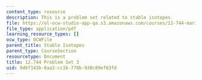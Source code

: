 ```yaml
---
content_type: resource
description: This is a problem set related to stable isotopes.
file: https://ol-ocw-studio-app-qa.s3.amazonaws.com/courses/12-744-marine-isotope-chemistry-fall-2012/9d6f143b0aa2cc1b778b938c89ef63fd_MIT12_744F12_Prob_Set3.pdf
file_type: application/pdf
learning_resource_types: []
ocw_type: OCWFile
parent_title: Stable Isotopes
parent_type: CourseSection
resourcetype: Document
title: 12.744 Problem Set 3
uid: 9d6f143b-0aa2-cc1b-778b-938c89ef63fd
---
```

